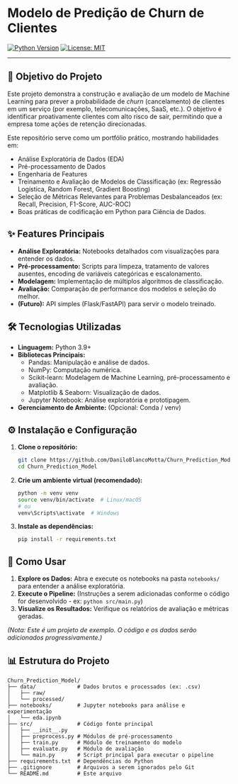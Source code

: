 # Modelo de Predição de Churn de Clientes

[![Python Version](https://img.shields.io/badge/Python-3.9%2B-blue.svg)](https://python.org)
[![License: MIT](https://img.shields.io/badge/License-MIT-yellow.svg)](https://opensource.org/licenses/MIT)

---

## 🎯 Objetivo do Projeto

Este projeto demonstra a construção e avaliação de um modelo de Machine Learning para prever a probabilidade de *churn* (cancelamento) de clientes em um serviço (por exemplo, telecomunicações, SaaS, etc.). O objetivo é identificar proativamente clientes com alto risco de sair, permitindo que a empresa tome ações de retenção direcionadas.

Este repositório serve como um portfólio prático, mostrando habilidades em:

*   Análise Exploratória de Dados (EDA)
*   Pré-processamento de Dados
*   Engenharia de Features
*   Treinamento e Avaliação de Modelos de Classificação (ex: Regressão Logística, Random Forest, Gradient Boosting)
*   Seleção de Métricas Relevantes para Problemas Desbalanceados (ex: Recall, Precision, F1-Score, AUC-ROC)
*   Boas práticas de codificação em Python para Ciência de Dados.

## ✨ Features Principais

*   **Análise Exploratória:** Notebooks detalhados com visualizações para entender os dados.
*   **Pré-processamento:** Scripts para limpeza, tratamento de valores ausentes, encoding de variáveis categóricas e escalonamento.
*   **Modelagem:** Implementação de múltiplos algoritmos de classificação.
*   **Avaliação:** Comparação de performance dos modelos e seleção do melhor.
*   **(Futuro):** API simples (Flask/FastAPI) para servir o modelo treinado.

## 🛠️ Tecnologias Utilizadas

*   **Linguagem:** Python 3.9+
*   **Bibliotecas Principais:**
    *   Pandas: Manipulação e análise de dados.
    *   NumPy: Computação numérica.
    *   Scikit-learn: Modelagem de Machine Learning, pré-processamento e avaliação.
    *   Matplotlib & Seaborn: Visualização de dados.
    *   Jupyter Notebook: Análise exploratória e prototipagem.
*   **Gerenciamento de Ambiente:** (Opcional: Conda / venv)

## ⚙️ Instalação e Configuração

1.  **Clone o repositório:**
    ```bash
    git clone https://github.com/DaniloBlancoMotta/Churn_Prediction_Model.git
    cd Churn_Prediction_Model
    ```

2.  **Crie um ambiente virtual (recomendado):**
    ```bash
    python -m venv venv
    source venv/bin/activate  # Linux/macOS
    # ou
    venv\Scripts\activate  # Windows
    ```

3.  **Instale as dependências:**
    ```bash
    pip install -r requirements.txt
    ```

## 🚀 Como Usar

1.  **Explore os Dados:** Abra e execute os notebooks na pasta `notebooks/` para entender a análise exploratória.
2.  **Execute o Pipeline:** (Instruções a serem adicionadas conforme o código for desenvolvido - ex: `python src/main.py`)
3.  **Visualize os Resultados:** Verifique os relatórios de avaliação e métricas geradas.

*(Nota: Este é um projeto de exemplo. O código e os dados serão adicionados progressivamente.)*

## 📊 Estrutura do Projeto

```
Churn_Prediction_Model/
├── data/             # Dados brutos e processados (ex: .csv)
│   ├── raw/
│   └── processed/
├── notebooks/        # Jupyter notebooks para análise e experimentação
│   └── eda.ipynb
├── src/              # Código fonte principal
│   ├── __init__.py
│   ├── preprocess.py # Módulos de pré-processamento
│   ├── train.py      # Módulo de treinamento do modelo
│   ├── evaluate.py   # Módulo de avaliação
│   └── main.py       # Script principal para executar o pipeline
├── requirements.txt  # Dependências do Python
├── .gitignore        # Arquivos a serem ignorados pelo Git
└── README.md         # Este arquivo
```


